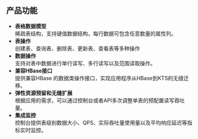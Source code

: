 ## 产品功能

* **表格数据模型**<br>稀疏表结构，支持键值数据结构，每行数据可包含任意数量的属性列。
* **表操作**<br>创建表、查询表、删除表、更新表、查看表等多种操作
* **数据操作**  
 支持对表中数据进行单行读写、多行读写以及范围读取操作。
* **兼容HBase接口**  
提供兼容HBase 的数据类操作接口，实现应用程序从HBase到KTS的无缝迁移。
* **弹性资源预留和无缝扩展**  
根据应用的需求，可以通过控制台或者API多次调整单表的预配置读写吞吐量。
* **集成监控**  
控制台提供表级别数据大小、QPS、实际吞吐量使用量以及平均响应延迟等指标实时监控。
